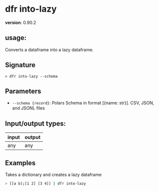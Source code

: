 # dfr into-lazy

**version**: 0.90.2

## **usage**:

Converts a dataframe into a lazy dataframe.

## Signature

`> dfr into-lazy --schema`

## Parameters

- `--schema {record}`: Polars Schema in format [{name: str}]. CSV, JSON, and JSONL files

## Input/output types:

| input | output |
| ----- | ------ |
| any   | any    |

## Examples

Takes a dictionary and creates a lazy dataframe

```bash
> [[a b];[1 2] [3 4]] | dfr into-lazy
```
